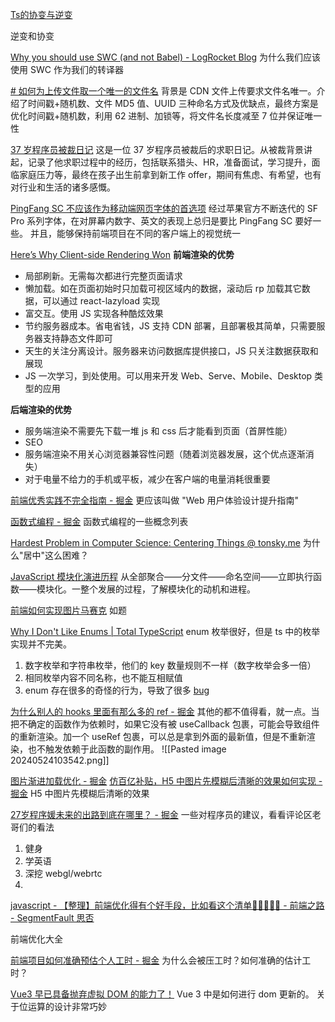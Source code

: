 
[Ts的协变与逆变](https://juejin.cn/post/7439253123384147994)

逆变和协变


[Why you should use SWC (and not Babel) - LogRocket Blog](https://blog.logrocket.com/why-you-should-use-swc/)
为什么我们应该使用 SWC 作为我们的转译器



[# 如何为上传文件取一个唯一的文件名](https://juejin.cn/post/7424901430378545164)
背景是 CDN 文件上传要求文件名唯一。介绍了时间戳+随机数、文件 MD5 值、UUID 三种命名方式及优缺点，最终方案是优化时间戳+随机数，利用 62 进制、加锁等，将文件名长度减至 7 位并保证唯一性


[37 岁程序员被裁日记](https://juejin.cn/post/7430031817254944805)
这是一位 37 岁程序员被裁后的求职日记。从被裁背景讲起，记录了他求职过程中的经历，包括联系猎头、HR，准备面试，学习提升，面临家庭压力等，最终在孩子出生前拿到新工作 offer，期间有焦虑、有希望，也有对行业和生活的诸多感慨。


[PingFang SC 不应该作为移动端网页字体的首选项](https://lrd.im/blog/2019-11-17#2-sf-pro-%E7%B3%BB%E5%88%97%E5%AD%97%E4%BD%93%E6%9B%B4%E9%80%82%E5%90%88%E5%BA%94%E7%94%A8%E5%9C%A8%E6%95%B0%E5%AD%97%E8%8B%B1%E6%96%87%E4%B8%8A)
经过苹果官方不断迭代的 SF Pro 系列字体，在对屏幕内数字、英文的表现上总归是要比 PingFang SC 要好一些。
并且，能够保持前端项目在不同的客户端上的视觉统一

[Here’s Why Client-side Rendering Won](https://www.freecodecamp.org/news/heres-why-client-side-rendering-won-46a349fadb52)
**前端渲染的优势**

- 局部刷新。无需每次都进行完整页面请求
- 懒加载。如在页面初始时只加载可视区域内的数据，滚动后 rp 加载其它数据，可以通过 react-lazyload 实现
- 富交互。使用 JS 实现各种酷炫效果
- 节约服务器成本。省电省钱，JS 支持 CDN 部署，且部署极其简单，只需要服务器支持静态文件即可
- 天生的关注分离设计。服务器来访问数据库提供接口，JS 只关注数据获取和展现
- JS 一次学习，到处使用。可以用来开发 Web、Serve、Mobile、Desktop 类型的应用

**后端渲染的优势**

- 服务端渲染不需要先下载一堆 js 和 css 后才能看到页面（首屏性能）
- SEO
- 服务端渲染不用关心浏览器兼容性问题（随着浏览器发展，这个优点逐渐消失）
- 对于电量不给力的手机或平板，减少在客户端的电量消耗很重要


[前端优秀实践不完全指南 - 掘金](https://juejin.cn/post/6932647134944886797)
更应该叫做 "Web 用户体验设计提升指南"

[函数式编程 - 掘金](https://juejin.cn/post/7065093131233919006)
函数式编程的一些概念列表

[Hardest Problem in Computer Science: Centering Things @ tonsky.me](https://tonsky.me/blog/centering/)
为什么"居中"这么困难？

[JavaScript 模块化演进历程](https://juejin.cn/post/7409191765708931081)
从全部聚合——分文件——命名空间——立即执行函数——模块化。一整个发展的过程，了解模块化的动机和进程。

[前端如何实现图片马赛克](https://juejin.cn/post/7404780384539410484)
如题


[Why I Don't Like Enums | Total TypeScript](https://www.totaltypescript.com/why-i-dont-like-typescript-enums)
enum 枚举很好，但是 ts 中的枚举实现并不完美。
1. 数字枚举和字符串枚举，他们的 key 数量规则不一样（数字枚举会多一倍）
2. 相同枚举内容不同名称，也不能互相赋值
3. enum 存在很多的奇怪的行为，导致了很多 [bug ](https://github.com/microsoft/TypeScript/issues?q=is%3Aissue+is%3Aopen+enum+label%3Abug)


[为什么别人的 hooks 里面有那么多的 ref - 掘金](https://juejin.cn/post/7271643757640007680#heading-11)
其他的都不值得看，就一点。当把不确定的函数作为依赖时，如果它没有被 useCallback 包裹，可能会导致组件的重新渲染。加一个 useRef 包裹，可以总是拿到外面的最新值，但是不重新渲染，也不触发依赖于此函数的副作用。
![[Pasted image 20240524103542.png]]


[图片渐进加载优化 - 掘金](https://juejin.cn/post/7016317182766383141#heading-1)
[仿百亿补贴，H5 中图片先模糊后清晰的效果如何实现 - 掘金](https://juejin.cn/post/7349427412357611520)
H5 中图片先模糊后清晰的效果


[27岁程序媛未来的出路到底在哪里？ - 掘金](https://juejin.cn/post/7270403438201356346?utm_source=gold_browser_extension)
一些对程序员的建议，看看评论区老哥们的看法
1. 健身
2. 学英语
3. 深挖 webgl/webrtc
4. 


[javascript - 【整理】前端优化得有个好手段，比如看这个清单🍑🍒🍓🍆🌽 - 前端之路 - SegmentFault 思否](https://segmentfault.com/a/1190000022014372?utm_source=sf-related#)

前端优化大全



[前端项目如何准确预估个人工时 - 掘金](https://juejin.cn/post/7330071686489636904?searchId=2024030110025393766960547FE6552BE8)
为什么会被压工时？如何准确的估计工时？


[Vue3 早已具备抛弃虚拟 DOM 的能力了！](<[[Vue3 早已具备抛弃虚拟 DOM 的能力了！](mp.weixin.qq.com/s/gUg21py0pJui9Jfi8MK6Hw)](https://mp.weixin.qq.com/s/gUg21py0pJui9Jfi8MK6Hw)>)
Vue 3 中是如何进行 dom 更新的。
关于位运算的设计非常巧妙



